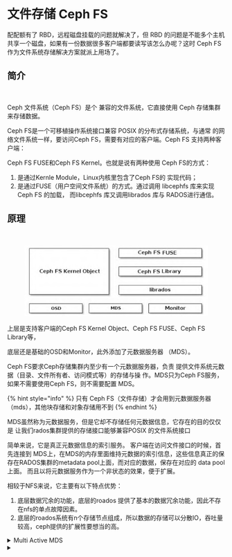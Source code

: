 # 文件存储 Ceph FS

配配额有了 RBD，远程磁盘挂载的问题就解决了，但 RBD 的问题是不能多个主机共享一个磁盘，如果有一份数据很多客户端都要读写该怎么办呢？这时 Ceph FS 作为文件系统存储解决方案就派上用场了。

## 简介

<figure><img src="https://files.gitbook.com/v0/b/gitbook-x-prod.appspot.com/o/spaces%2FCciQTOc6CLGkCYciwhF1%2Fuploads%2FEsGRiQBkBbHv0uNyJ2k3%2Fimage.png?alt=media&#x26;token=3dc28202-976e-4278-93c5-4f0742712e9e" alt=""><figcaption></figcaption></figure>

Ceph 文件系统（Ceph FS）是个  兼容的文件系统，它直接使用 Ceph 存储集群来存储数据。

Ceph FS是一个可移植操作系统接口兼容  POSIX 的分布式存储系统，与通常 的网络文件系统一样，要访问Ceph FS，需要有对应的客户端。Ceph FS 支持两种客户端：

Ceph FS FUSE和Ceph FS Kernel。也就是说有两种使用 Ceph FS的方式：

1. 是通过Kernle Module，Linux内核里包含了Ceph FS的 实现代码；
2. 是通过FUSE（用户空间文件系统）的方式。通过调用 libcephfs 库来实现Ceph FS 的加载， 而libcephfs 库又调用librados 库与 RADOS进行通信。

## 原理

<figure><img src="https://files.gitbook.com/v0/b/gitbook-x-prod.appspot.com/o/spaces%2FCciQTOc6CLGkCYciwhF1%2Fuploads%2FpiOQH13QweMXzUTxW5VG%2Fimage.png?alt=media&#x26;token=850c5c62-ab62-42fc-a4b1-e5399b655f3e" alt=""><figcaption></figcaption></figure>

<figure><img src="../../.gitbook/assets/image (2).png" alt=""><figcaption></figcaption></figure>

上层是支持客户端的Ceph FS Kernel Object、Ceph FS FUSE、Ceph FS Library等，

底层还是基础的OSD和Monitor，此外添加了元数据服务器 （MDS）。

Ceph FS要求Ceph存储集群内至少有一个元数据服务器，负责 提供文件系统元数据（目录、文件所有者、访问模式等）的存储与操 作。MDS只为Ceph FS服务，如果不需要使用Ceph FS，则不需要配置 MDS。

{% hint style="info" %}
只有 Ceph FS（文件存储）才会用到元数据服务器（mds），其他块存储和对象存储用不到
{% endhint %}

MDS虽然称为元数据服务，但是它却不存储任何元数据信息，它存在的目的仅仅是 让我们rados集群提供的存储接口能够兼容POSIX 的文件系统接口&#x20;

简单来说，它是真正元数据信息的索引服务。 客户端在访问文件接口的时候，首先连接到 MDS上，在MDS的内存里面维持元数据的索引信息，这些信息真正的保存在RADOS集群的metadata pool上面，而对应的数据，保存在对应的 data pool上面。 而且以将元数据服务作为一个非状态的效果，便于扩展。

相较于NFS来说，它主要有以下特点优势：

1. 底层数据冗余的功能，底层的roados 提供了基本的数据冗余功能，因此不存在nfs的单点故障因素。
2. 底层的roados系统有n个存储节点组成，所以数据的存储可以分散IO，吞吐量较高，ceph提供的扩展性要想当的高。&#x20;



<details>

<summary>Multi Active MDS</summary>

在Sage的论文中，提到过动态分布式元数据管理：“因为文件系统元 数据的操作占据典型文件系统一半的工作负载，所以有效率的元数据管 理肯定能提高系统整体性能，Ceph利用了一个新的元数据集群架构，基 于动态子树划分，可在10个甚至上百个MDS上管理文件系统目录结构， 一个动态的、层次分明的分区在每MDS工作负载中被保留位置，可促进 有效更新和预取，可共同提高工作负载性能，值得注意的是，元数据服 务器的负载分布是基于当前的访问状态的，使Ceph能在任何工作负载下 有效地利用当前的MDS资源，获得近似线性扩展性能。”当然这是最理想 的状态和最终要实现的目标。

在Luminous版本之前，整个文件系统只支持一个Active MDS，但是 可以存在一个或多个Standby MDS做冗余。在集群比较大，元数据操作比 较频繁的情况下，一个Active MDS就会成为瓶颈。在Luminous版本中， Multi Active MDS已经稳定，这样可以提高Ceph FS元数据的处理能力。

目前在Multi Active MDS功能基础上，并没有一步实现所谓的动态分 布式数据管理。而是折中实现了静态划分绑定：允许用户将不同的目录 绑定在不同的MDS上，以此达到比较好的负载均衡。

当目录变得越来越大或访问频率越来越高时，目录所在的MDS就会 变成瓶颈。最简单的方法就是将目录分割，放在不同的MDS上。但是又 希望这种分割是自动的，是对用户透明的。同样我们也希望随着删除、 目录内容减少或访问频率减少，目录可以合并在一起。可以根据目录长 度和访问频率两个维度来进行分割或合并。

* 目录长度。

当目录长度超过`mds_bal_split_siz`e（默认为10 000）后，就会进行分 割。但是在正常情况下并不会马上分割，因为分割动作会影响正常操 作，所以会在`mds_bal_fragment_interval`秒后分割。如果目录长度超过 `mds_bal_fragment_fast_ factor` 就会马上分割。分割子目录数是2 ^mds\_bal\_split\_bits。

mds\_bal\_fragment\_size\_max是目录片段大小的硬限制。如果达到，客 户端会在片段中创建文件时收到ENOSPC错误。在正确配置的系统上，永 远不应该在普通目录上达到此限制。

当目录片段的大小小于mds\_bal\_merge\_size时，会开始进行合并。

* 访问频率。

MDS 为每个目录维护单独的时间衰减负载计数器 （mds\_decay\_halflife），用于对目录片段进行读/写操作。写操作（包括 元数据I/O，如重命名、删除和创建）导致写操作计数器增加，并与 mds\_bal\_split\_wr进行比较，如果超过则触发拆分。同样读操作导致读操 作计数器增加，并与mds\_bal\_split\_rd进行比较，如果超过则触发拆分。

需要注意的是，根据访问频率进行分割后，它们仅基于大小阈值 （mds\_bal\_merge\_size）进行合并，因此根据访问频率进行分割可能导致 目录永远保持碎片。

</details>



<details>

<summary></summary>



</details>
